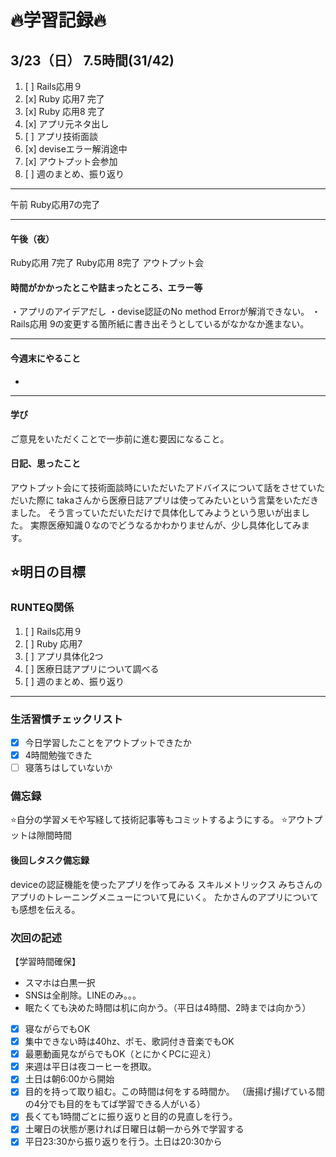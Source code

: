 # 🔥学習記録🔥
## 3/23（日） 7.5時間(31/42)
1. [ ] Rails応用９ 
2. [x] Ruby 応用7 完了
3. [x] Ruby 応用8 完了
3. [x] アプリ元ネタ出し
4. [ ] アプリ技術面談
5. [x] deviseエラー解消途中
6. [x] アウトプット会参加
7. [ ] 週のまとめ、振り返り

***
午前
 Ruby応用7の完了
***
#### 午後（夜）
Ruby応用 7完了
Ruby応用 8完了
アウトプット会

#### 時間がかかったとこや詰まったところ、エラー等
・アプリのアイデアだし
・devise認証のNo method Errorが解消できない。
・Rails応用 9の変更する箇所紙に書き出そうとしているがなかなか進まない。

***
#### 今週末にやること
-
***
#### 学び
ご意見をいただくことで一歩前に進む要因になること。

#### 日記、思ったこと
アウトプット会にて技術面談時にいただいたアドバイスについて話をさせていただいた際に
takaさんから医療日誌アプリは使ってみたいという言葉をいただきました。
そう言っていただいただけで具体化してみようという思いが出ました。
実際医療知識０なのでどうなるかわかりませんが、少し具体化してみます。


## ⭐️明日の目標
### RUNTEQ関係
1. [ ] Rails応用９ 
2. [ ] Ruby 応用7
3. [ ] アプリ具体化2つ
4. [ ] 医療日誌アプリについて調べる
5. [ ] 週のまとめ、振り返り
***

### 生活習慣チェックリスト
- [x] 今日学習したことをアウトプットできたか
- [x] 4時間勉強できた
- [ ] 寝落ちはしていないか

### 備忘録
⭐️自分の学習メモや写経して技術記事等もコミットするようにする。
⭐️アウトプットは隙間時間

#### 後回しタスク備忘録
deviceの認証機能を使ったアプリを作ってみる
スキルメトリックス
みちさんのアプリのトレーニングメニューについて見にいく。
たかさんのアプリについても感想を伝える。


### 次回の記述
【学習時間確保】
- スマホは白黒一択
- SNSは全削除。LINEのみ。。。
- 眠たくても決めた時間は机に向かう。（平日は4時間、2時までは向かう）
- [x] 寝ながらでもOK
- [x] 集中できない時は40hz、ポモ、歌詞付き音楽でもOK
- [x] 最悪動画見ながらでもOK（とにかくPCに迎え）
- [x] 来週は平日は夜コーヒーを摂取。
- [x] 土日は朝6:00から開始
- [x] 目的を持って取り組む。この時間は何をする時間か。
（唐揚げ揚げている間の4分でも目的をもてば学習できる人がいる）
- [x] 長くても1時間ごとに振り返りと目的の見直しを行う。
- [x] 土曜日の状態が悪ければ日曜日は朝一から外で学習する
- [x] 平日23:30から振り返りを行う。土日は20:30から
